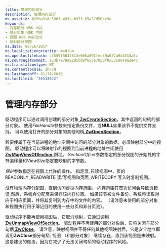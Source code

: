```yaml
---
title: 管理内存部分
description: 管理内存部分
ms.assetid: 620ba31d-596f-493a-b97f-65a27d50cc9a
keywords:
- 内存部分 WDK 内核
- 部分对象 WDK 内核
- 视图 WDK 内存部分
- 映射部分视图
ms.date: 06/16/2017
ms.localizationpriority: medium
ms.openlocfilehash: c3559f5843513e606a591fec39a037a9d4515a5c
ms.sourcegitcommit: a33b7978e22d5bb9f65ca7056f955319049a2e4c
ms.translationtype: MT
ms.contentlocale: zh-CN
ms.lasthandoff: 01/31/2019
ms.locfileid: "56533622"
---
```

# <a name="managing-memory-sections"></a>管理内存部分





驱动程序可以通过调用创建的部分对象[ **ZwCreateSection**](https://msdn.microsoft.com/library/windows/hardware/ff566428)，其中返回的句柄的部分对象。 使用*FileHandle*参数来指定备份文件，或**NULL**如果该节不提供文件支持。 可以使用打开的部分对象的其他句柄[ **ZwOpenSection**](https://msdn.microsoft.com/library/windows/hardware/ff567029)。

若要使属于在当前进程的地址空间中访问的部分对象的数据，必须映射部分中的视图。 驱动程序可以将映射节的视图到当前进程的地址空间使用[ **ZwMapViewOfSection** ](https://msdn.microsoft.com/library/windows/hardware/ff566481)例程。 *SectionOffset*参数指定的部分视图的开始处的字节偏移量和*ViewSize*指定要映射的字节数。

*保护*参数指定在视图上允许的操作。 指定页\_只读视图中，页的 READONLY\_READWRITE 读/写视图和页面\_WRITECOPY 写入时复制视图。

没有物理内存分配图，直到访问虚拟内存范围。 内存范围在首次访问会导致页错误;然后，系统会分配页来保存该内存位置。 如果该节被文件备份，系统将读取对应于相应页面，并将其复制到内存中的文件的内容。 （请注意未使用的部分对象和视图执行用于簿记目的使用一些分页和非分页池）。

驱动程序不能再使用视图后，它取消映射，它通过调用[ **ZwUnmapViewOfSection**](https://msdn.microsoft.com/library/windows/hardware/ff567119)。 驱动程序不再使用的部分对象后，它将关闭与部分句柄[ **ZwClose**](https://msdn.microsoft.com/library/windows/hardware/ff566417)。 请注意，映射视图并不将任何其他视图映射后，它是安全地立即调用**ZwClose**部分句柄; 视图 （和部分对象） 继续存在，直到该视图是未映射。 这是建议的做法，因为它减少了无法关闭句柄的驱动程序的风险。

 

 




